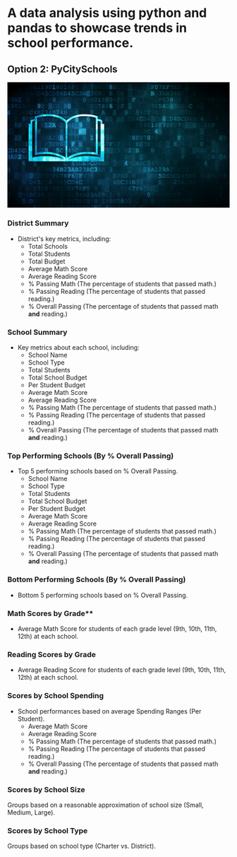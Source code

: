 # A data analysis using python and pandas to showcase trends in school performance.


## Option 2: PyCitySchools

![Education](Images/education.png)


### District Summary

* District's key metrics, including:
  * Total Schools
  * Total Students
  * Total Budget
  * Average Math Score
  * Average Reading Score
  * % Passing Math (The percentage of students that passed math.)
  * % Passing Reading (The percentage of students that passed reading.)
  * % Overall Passing (The percentage of students that passed math **and** reading.)

### School Summary

* Key metrics about each school, including:
  * School Name
  * School Type
  * Total Students
  * Total School Budget
  * Per Student Budget
  * Average Math Score
  * Average Reading Score
  * % Passing Math (The percentage of students that passed math.)
  * % Passing Reading (The percentage of students that passed reading.)
  * % Overall Passing (The percentage of students that passed math **and** reading.)

### Top Performing Schools (By % Overall Passing)

* Top 5 performing schools based on % Overall Passing. 
  * School Name
  * School Type
  * Total Students
  * Total School Budget
  * Per Student Budget
  * Average Math Score
  * Average Reading Score
  * % Passing Math (The percentage of students that passed math.)
  * % Passing Reading (The percentage of students that passed reading.)
  * % Overall Passing (The percentage of students that passed math **and** reading.)

### Bottom Performing Schools (By % Overall Passing)

* Bottom 5 performing schools based on % Overall Passing.

### Math Scores by Grade\*\*

* Average Math Score for students of each grade level (9th, 10th, 11th, 12th) at each school.

### Reading Scores by Grade

* Average Reading Score for students of each grade level (9th, 10th, 11th, 12th) at each school.

### Scores by School Spending

* School performances based on average Spending Ranges (Per Student).
  * Average Math Score
  * Average Reading Score
  * % Passing Math (The percentage of students that passed math.)
  * % Passing Reading (The percentage of students that passed reading.)
  * % Overall Passing (The percentage of students that passed math **and** reading.)

### Scores by School Size

Groups based on a reasonable approximation of school size (Small, Medium, Large).

### Scores by School Type

Groups based on school type (Charter vs. District).

